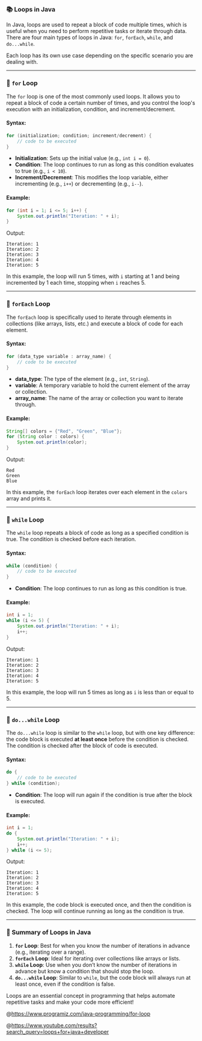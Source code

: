 ### **📚 Loops in Java**

In Java, loops are used to repeat a block of code multiple times, which is useful when you need to perform repetitive tasks or iterate through data. There are four main types of loops in Java: `for`, `forEach`, `while`, and `do...while`. 

Each loop has its own use case depending on the specific scenario you are dealing with.

---

### **🔹 `for` Loop**

The `for` loop is one of the most commonly used loops. It allows you to repeat a block of code a certain number of times, and you control the loop's execution with an initialization, condition, and increment/decrement.

#### **Syntax:**
```java
for (initialization; condition; increment/decrement) {
    // code to be executed
}
```

- **Initialization**: Sets up the initial value (e.g., `int i = 0`).
- **Condition**: The loop continues to run as long as this condition evaluates to true (e.g., `i < 10`).
- **Increment/Decrement**: This modifies the loop variable, either incrementing (e.g., `i++`) or decrementing (e.g., `i--`).

#### **Example:**
```java
for (int i = 1; i <= 5; i++) {
    System.out.println("Iteration: " + i);
}
```
Output:
```
Iteration: 1
Iteration: 2
Iteration: 3
Iteration: 4
Iteration: 5
```
In this example, the loop will run 5 times, with `i` starting at 1 and being incremented by 1 each time, stopping when `i` reaches 5.

---

### **🔹 `forEach` Loop**

The `forEach` loop is specifically used to iterate through elements in collections (like arrays, lists, etc.) and execute a block of code for each element.

#### **Syntax:**
```java
for (data_type variable : array_name) {
    // code to be executed
}
```

- **data_type**: The type of the element (e.g., `int`, `String`).
- **variable**: A temporary variable to hold the current element of the array or collection.
- **array_name**: The name of the array or collection you want to iterate through.

#### **Example:**
```java
String[] colors = {"Red", "Green", "Blue"};
for (String color : colors) {
    System.out.println(color);
}
```
Output:
```
Red
Green
Blue
```
In this example, the `forEach` loop iterates over each element in the `colors` array and prints it.

---

### **🔹 `while` Loop**

The `while` loop repeats a block of code as long as a specified condition is true. The condition is checked before each iteration.

#### **Syntax:**
```java
while (condition) {
    // code to be executed
}
```

- **Condition**: The loop continues to run as long as this condition is true.

#### **Example:**
```java
int i = 1;
while (i <= 5) {
    System.out.println("Iteration: " + i);
    i++;
}
```
Output:
```
Iteration: 1
Iteration: 2
Iteration: 3
Iteration: 4
Iteration: 5
```
In this example, the loop will run 5 times as long as `i` is less than or equal to 5.

---

### **🔹 `do...while` Loop**

The `do...while` loop is similar to the `while` loop, but with one key difference: the code block is executed **at least once** before the condition is checked. The condition is checked after the block of code is executed.

#### **Syntax:**
```java
do {
    // code to be executed
} while (condition);
```

- **Condition**: The loop will run again if the condition is true after the block is executed.

#### **Example:**
```java
int i = 1;
do {
    System.out.println("Iteration: " + i);
    i++;
} while (i <= 5);
```
Output:
```
Iteration: 1
Iteration: 2
Iteration: 3
Iteration: 4
Iteration: 5
```
In this example, the code block is executed once, and then the condition is checked. The loop will continue running as long as the condition is true.

---

### **🎯 Summary of Loops in Java**

1. **`for` Loop**: Best for when you know the number of iterations in advance (e.g., iterating over a range).
2. **`forEach` Loop**: Ideal for iterating over collections like arrays or lists.
3. **`while` Loop**: Use when you don’t know the number of iterations in advance but know a condition that should stop the loop.
4. **`do...while` Loop**: Similar to `while`, but the code block will always run at least once, even if the condition is false.

Loops are an essential concept in programming that helps automate repetitive tasks and make your code more efficient!


@https://www.programiz.com/java-programming/for-loop

@https://www.youtube.com/results?search_query=loops+for+java+developer
